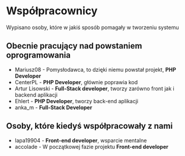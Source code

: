 # Współpracownicy
Wypisano osoby, które w jakiś sposób pomagały w tworzeniu systemu

## Obecnie pracujący nad powstaniem oprogramowania
 - Mariusz08 - Pomysłodawca, to dzięki niemu powstał projekt, **PHP Developer**
 - CenterPL - **PHP Developer**, głównie poprawia kod
 - Artur Lisowski - **Full-Stack developer**, tworzy zarówno front jak i backend aplikacji
 - Ehlert - **PHP Developer**, tworzy back-end aplikacji
 - anka_m - **Full-Stack Developer**
 ## Osoby, które kiedyś współpracowały z nami
 - lapa19904 - **Front-end developer**, wsparcie mentalne
 - accolade - W początkowej fazie projektu **Front-end developer**
